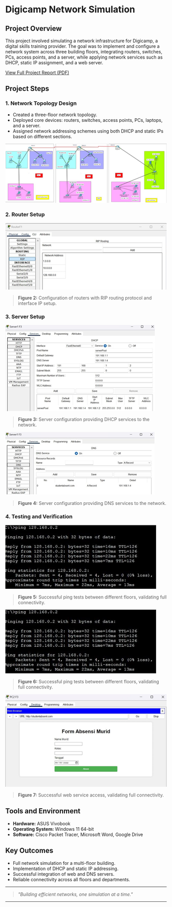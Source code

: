 # Digicamp Network Simulation

## Project Overview
This project involved simulating a network infrastructure for Digicamp, a digital skills training provider. The goal was to implement and configure a network system across three building floors, integrating routers, switches, PCs, access points, and a server, while applying network services such as DHCP, static IP assignment, and a web server.

[View Full Project Report (PDF)](docs/Digicamp-Network-Report.pdf)

## Project Steps

### 1. Network Topology Design
- Created a three-floor network topology.
- Deployed core devices: routers, switches, access points, PCs, laptops, and a server.
- Assigned network addressing schemes using both DHCP and static IPs based on different sections.

![Network Topology](ss/network_topology.png)

### 2. Router Setup
![Router CLI Setup](ss/router_setup.png)
> **Figure 2:** Configuration of routers with RIP routing protocol and interface IP setup.

### 3. Server Setup
![Server DHCP and DNS Setup](ss/DHCP_server_setup.png)
> **Figure 3:** Server configuration providing DHCP services to the network.


![Server DHCP and DNS Setup](ss/DNS_server_setup.png)
> **Figure 4:** Server configuration providing DNS services to the network.

### 4. Testing and Verification
![Ping Tests](ss/ping_test.png)
> **Figure 5:** Successful ping tests between different floors, validating full connectivity.


![Ping Tests](ss/ping_test.png)
> **Figure 6:** Successful ping tests between different floors, validating full connectivity.


![Web Service](ss/web_service.png)
> **Figure 7:** Successful web service access, validating full connectivity.

## Tools and Environment
- **Hardware:** ASUS Vivobook
- **Operating System:** Windows 11 64-bit
- **Software:** Cisco Packet Tracer, Microsoft Word, Google Drive

## Key Outcomes
- Full network simulation for a multi-floor building.
- Implementation of DHCP and static IP addressing.
- Successful integration of web and DNS servers.
- Reliable connectivity across all floors and departments.

---

> _"Building efficient networks, one simulation at a time."_

---
